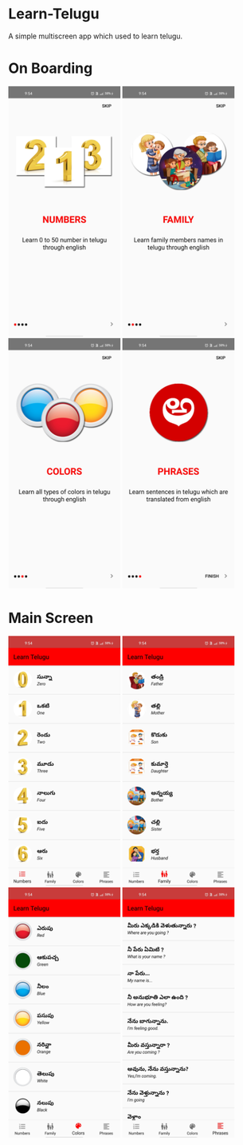 # Learn-Telugu
A simple multiscreen app which used to learn telugu.
# On Boarding
<div class="row">
  <img src="screenshots/onBoarding1.jpg" width="225">
  <img src="screenshots/onBoarding2.jpg" width="225">
  <img src="screenshots/onBoardin3.jpg" width="225">
  <img src="screenshots/onBoarding4.jpg" width="225">
</div>

# Main Screen
<div class="row">
  <img src="screenshots/main1.jpg" width="225">
  <img src="screenshots/main2.jpg" width="225">
  <img src="screenshots/main3.jpg" width="225">
  <img src="screenshots/main4.jpg" width="225">
</div>
